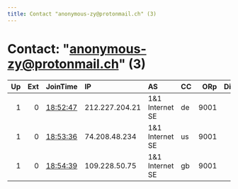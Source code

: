 ```yaml
---
title: Contact "anonymous-zy@protonmail.ch" (3)
---
```


# Contact: "anonymous-zy@protonmail.ch" (3)

|   Up |   Ext | JoinTime                                                                                            | IP             | AS                  | CC   |   ORp |   Dirp | OS    | Version   | Nickname     |   eFamMembers |
|-----:|------:|:----------------------------------------------------------------------------------------------------|:---------------|:--------------------|:-----|------:|-------:|:------|:----------|:-------------|--------------:|
|    1 |     0 | [18:52:47](https://metrics.torproject.org/rs.html#details/42A461C098D1C45C9C2A1860B18ADCB93CBB202D) | 212.227.204.21 | 1&amp;1 Internet SE | de   |  9001 |      0 | Linux | 0.4.5.7   | AnonymousZy1 |             3 |
|    1 |     0 | [18:53:36](https://metrics.torproject.org/rs.html#details/8528F126AD3566E1AE78783931CB48F6C06DBEC4) | 74.208.48.234  | 1&amp;1 Internet SE | us   |  9001 |      0 | Linux | 0.4.5.7   | AnonymousZy2 |             3 |
|    1 |     0 | [18:54:39](https://metrics.torproject.org/rs.html#details/347237B443267766151E125A6A2C0339114A6751) | 109.228.50.75  | 1&amp;1 Internet SE | gb   |  9001 |      0 | Linux | 0.4.5.7   | AnonymousZy3 |             3 |
